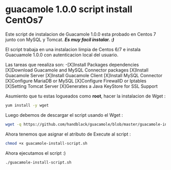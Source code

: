 # guacamole 1.0.0 script install CentOs7
Este script de instalacion de Guacamole 1.0.0 esta probado en Centos 7 junto con MySQL y Tomcat. 
**_Es muy facil instalar. :)_**

El script trabaja en una instalacion limpia de Centos 6/7 e instala Guacuamole 1.0.0 con autenticacion local del usuario.

Las tareas que reealiza son:
-[X]Install Packages dependencies
[X]Download Guacamole and MySQL Connector packages
[X]Install Guacamole Server
[X]Install Guacamole Client
[X]Install MySQL Connector
[X]Configure MariaDB or MySQL
[X]Configure FirewallD or Iptables
[X]Setting Tomcat Server
[X]Generates a Java KeyStore for SSL Support

Asumiento que tu estas logueados como **root**, hacer la instalacion de Wget :
```sh
yum install -y wget
```
Luego debemos de descargar el script usando el Wget :
```sh
wget -q https://github.com/handblack/guacamole/blob/master/guacamole-install-script.sh
```
Ahora tenemos que asignar el atributo de Execute al script :
```sh
chmod +x guacamole-install-script.sh
```
Ahora ejecutamos el script  :)
```
./guacamole-install-script.sh
```
